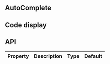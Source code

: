 ## AutoComplete

## Code display

## API

|Property|Description|Type|Default|
|:---|:-----|:----|:------|
